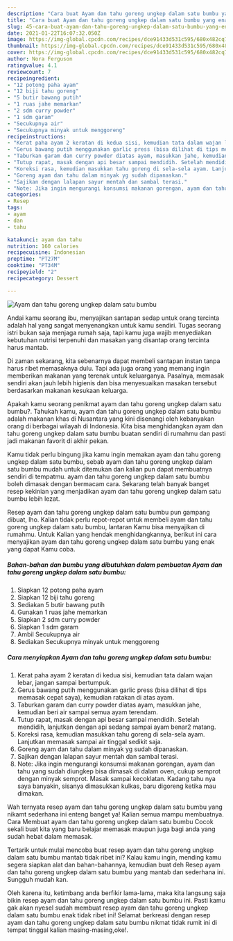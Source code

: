 ```yaml
---
description: "Cara buat Ayam dan tahu goreng ungkep dalam satu bumbu yang enak Untuk Jualan"
title: "Cara buat Ayam dan tahu goreng ungkep dalam satu bumbu yang enak Untuk Jualan"
slug: 45-cara-buat-ayam-dan-tahu-goreng-ungkep-dalam-satu-bumbu-yang-enak-untuk-jualan
date: 2021-01-22T16:07:32.050Z
image: https://img-global.cpcdn.com/recipes/dce91433d531c595/680x482cq70/ayam-dan-tahu-goreng-ungkep-dalam-satu-bumbu-foto-resep-utama.jpg
thumbnail: https://img-global.cpcdn.com/recipes/dce91433d531c595/680x482cq70/ayam-dan-tahu-goreng-ungkep-dalam-satu-bumbu-foto-resep-utama.jpg
cover: https://img-global.cpcdn.com/recipes/dce91433d531c595/680x482cq70/ayam-dan-tahu-goreng-ungkep-dalam-satu-bumbu-foto-resep-utama.jpg
author: Nora Ferguson
ratingvalue: 4.1
reviewcount: 7
recipeingredient:
- "12 potong paha ayam"
- "12 biji tahu goreng"
- "5 butir bawang putih"
- "1 ruas jahe memarkan"
- "2 sdm curry powder"
- "1 sdm garam"
- "Secukupnya air"
- "Secukupnya minyak untuk menggoreng"
recipeinstructions:
- "Kerat paha ayam 2 keratan di kedua sisi, kemudian tata dalam wajan lebar, jangan sampai bertumpuk."
- "Gerus bawang putih menggunakan garlic press (bisa dilihat di tips memasak cepat saya), kemudian ratakan di atas ayam."
- "Taburkan garam dan curry powder diatas ayam, masukkan jahe, kemudian beri air sampai semua ayam terendam."
- "Tutup rapat, masak dengan api besar sampai mendidih. Setelah mendidih, lanjutkan dengan api sedang sampai ayam benar2 matang."
- "Koreksi rasa, kemudian masukkan tahu goreng di sela-sela ayam. Lanjutkan memasak sampai air tinggal sedikit saja."
- "Goreng ayam dan tahu dalam minyak yg sudah dipanaskan."
- "Sajikan dengan lalapan sayur mentah dan sambal terasi."
- "Note: Jika ingin mengurangi konsumsi makanan gorengan, ayam dan tahu yang sudah diungkep bisa dimasak di dalam oven, cukup semprot dengan minyak semprot. Masak sampai kecoklatan. Kadang tahu nya saya banyakin, sisanya dimasukkan kulkas, baru digoreng ketika mau dimakan."
categories:
- Resep
tags:
- ayam
- dan
- tahu

katakunci: ayam dan tahu 
nutrition: 160 calories
recipecuisine: Indonesian
preptime: "PT27M"
cooktime: "PT34M"
recipeyield: "2"
recipecategory: Dessert

---
```



![Ayam dan tahu goreng ungkep dalam satu bumbu](https://img-global.cpcdn.com/recipes/dce91433d531c595/680x482cq70/ayam-dan-tahu-goreng-ungkep-dalam-satu-bumbu-foto-resep-utama.jpg)

Andai kamu seorang ibu, menyajikan santapan sedap untuk orang tercinta adalah hal yang sangat menyenangkan untuk kamu sendiri. Tugas seorang istri bukan saja menjaga rumah saja, tapi kamu juga wajib menyediakan kebutuhan nutrisi terpenuhi dan masakan yang disantap orang tercinta harus mantab.

Di zaman  sekarang, kita sebenarnya dapat membeli santapan instan tanpa harus ribet memasaknya dulu. Tapi ada juga orang yang memang ingin memberikan makanan yang terenak untuk keluarganya. Pasalnya, memasak sendiri akan jauh lebih higienis dan bisa menyesuaikan masakan tersebut berdasarkan makanan kesukaan keluarga. 



Apakah kamu seorang penikmat ayam dan tahu goreng ungkep dalam satu bumbu?. Tahukah kamu, ayam dan tahu goreng ungkep dalam satu bumbu adalah makanan khas di Nusantara yang kini disenangi oleh kebanyakan orang di berbagai wilayah di Indonesia. Kita bisa menghidangkan ayam dan tahu goreng ungkep dalam satu bumbu buatan sendiri di rumahmu dan pasti jadi makanan favorit di akhir pekan.

Kamu tidak perlu bingung jika kamu ingin memakan ayam dan tahu goreng ungkep dalam satu bumbu, sebab ayam dan tahu goreng ungkep dalam satu bumbu mudah untuk ditemukan dan kalian pun dapat membuatnya sendiri di tempatmu. ayam dan tahu goreng ungkep dalam satu bumbu boleh dimasak dengan bermacam cara. Sekarang telah banyak banget resep kekinian yang menjadikan ayam dan tahu goreng ungkep dalam satu bumbu lebih lezat.

Resep ayam dan tahu goreng ungkep dalam satu bumbu pun gampang dibuat, lho. Kalian tidak perlu repot-repot untuk membeli ayam dan tahu goreng ungkep dalam satu bumbu, lantaran Kamu bisa menyajikan di rumahmu. Untuk Kalian yang hendak menghidangkannya, berikut ini cara menyajikan ayam dan tahu goreng ungkep dalam satu bumbu yang enak yang dapat Kamu coba.

<!--inarticleads1-->

##### Bahan-bahan dan bumbu yang dibutuhkan dalam pembuatan Ayam dan tahu goreng ungkep dalam satu bumbu:

1. Siapkan 12 potong paha ayam
1. Siapkan 12 biji tahu goreng
1. Sediakan 5 butir bawang putih
1. Gunakan 1 ruas jahe memarkan
1. Siapkan 2 sdm curry powder
1. Siapkan 1 sdm garam
1. Ambil Secukupnya air
1. Sediakan Secukupnya minyak untuk menggoreng




<!--inarticleads2-->

##### Cara menyiapkan Ayam dan tahu goreng ungkep dalam satu bumbu:

1. Kerat paha ayam 2 keratan di kedua sisi, kemudian tata dalam wajan lebar, jangan sampai bertumpuk.
1. Gerus bawang putih menggunakan garlic press (bisa dilihat di tips memasak cepat saya), kemudian ratakan di atas ayam.
1. Taburkan garam dan curry powder diatas ayam, masukkan jahe, kemudian beri air sampai semua ayam terendam.
1. Tutup rapat, masak dengan api besar sampai mendidih. Setelah mendidih, lanjutkan dengan api sedang sampai ayam benar2 matang.
1. Koreksi rasa, kemudian masukkan tahu goreng di sela-sela ayam. Lanjutkan memasak sampai air tinggal sedikit saja.
1. Goreng ayam dan tahu dalam minyak yg sudah dipanaskan.
1. Sajikan dengan lalapan sayur mentah dan sambal terasi.
1. Note: Jika ingin mengurangi konsumsi makanan gorengan, ayam dan tahu yang sudah diungkep bisa dimasak di dalam oven, cukup semprot dengan minyak semprot. Masak sampai kecoklatan. Kadang tahu nya saya banyakin, sisanya dimasukkan kulkas, baru digoreng ketika mau dimakan.




Wah ternyata resep ayam dan tahu goreng ungkep dalam satu bumbu yang nikamt sederhana ini enteng banget ya! Kalian semua mampu membuatnya. Cara Membuat ayam dan tahu goreng ungkep dalam satu bumbu Cocok sekali buat kita yang baru belajar memasak maupun juga bagi anda yang sudah hebat dalam memasak.

Tertarik untuk mulai mencoba buat resep ayam dan tahu goreng ungkep dalam satu bumbu mantab tidak ribet ini? Kalau kamu ingin, mending kamu segera siapkan alat dan bahan-bahannya, kemudian buat deh Resep ayam dan tahu goreng ungkep dalam satu bumbu yang mantab dan sederhana ini. Sungguh mudah kan. 

Oleh karena itu, ketimbang anda berfikir lama-lama, maka kita langsung saja bikin resep ayam dan tahu goreng ungkep dalam satu bumbu ini. Pasti kamu gak akan nyesel sudah membuat resep ayam dan tahu goreng ungkep dalam satu bumbu enak tidak ribet ini! Selamat berkreasi dengan resep ayam dan tahu goreng ungkep dalam satu bumbu nikmat tidak rumit ini di tempat tinggal kalian masing-masing,oke!.

